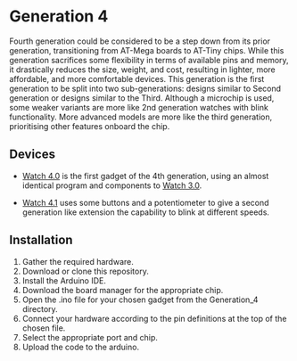 # Generation 4

Fourth generation could be considered to be a step down from its prior generation, transitioning from AT-Mega boards to AT-Tiny chips. While this generation sacrifices some flexibility in terms of available pins and memory, it drastically reduces the size, weight, and cost, resulting in lighter, more affordable, and more comfortable devices. This generation is the first generation to be split into two sub-generations: designs similar to Second generation or designs similar to the Third. Although a microchip is used, some weaker variants are more like 2nd generation watches with blink functionality. More advanced models are more like the third generation, prioritising other features onboard the chip.

## Devices

- [Watch 4.0](./Watch4.0/Watch4.0.ino) is the first gadget of the 4th generation, using an almost identical program and components to [Watch 3.0](../Generation_3/Watch3.0/Watch3.0.ino).

- [Watch 4.1](./Watch4.1/Watch4.1.ino) uses some buttons and a potentiometer to give a second generation like extension the capability to blink at different speeds.

## Installation

1. Gather the required hardware.
2. Download or clone this repository.
3. Install the Arduino IDE.
4. Download the board manager for the appropriate chip.
5. Open the .ino file for your chosen gadget from the Generation_4 directory.
6. Connect your hardware according to the pin definitions at the top of the chosen file.
7. Select the appropriate port and chip.
8. Upload the code to the arduino.